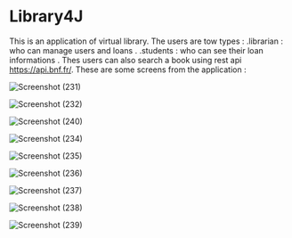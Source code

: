 # Library4J
This is an application of virtual library. The users are tow types : 
.librarian : who can manage users and loans .
.students : who can see their loan informations .
Thes users can also search a book using rest api https://api.bnf.fr/.
These are some screens from the application :

![Screenshot (231)](https://user-images.githubusercontent.com/100642085/169689128-7833ef2f-f783-4c79-97af-f6a4c6fa6eb9.png)


![Screenshot (232)](https://user-images.githubusercontent.com/100642085/169689178-ca9153c0-4515-4e89-8029-e9a3e3e1cce1.png)

![Screenshot (240)](https://user-images.githubusercontent.com/100642085/169698853-a19b8cd9-6ad8-49d8-aa72-5282c6faab7d.png)


![Screenshot (234)](https://user-images.githubusercontent.com/100642085/169689434-9d9c45f4-a7ee-4751-896d-18585365d4ac.png)


![Screenshot (235)](https://user-images.githubusercontent.com/100642085/169689471-3a8d8653-7061-4382-93e9-2580d7d915e1.png)


![Screenshot (236)](https://user-images.githubusercontent.com/100642085/169689508-51f9e77c-d098-452b-bcbc-a6b15145d704.png)


![Screenshot (237)](https://user-images.githubusercontent.com/100642085/169689561-593d1177-f058-4c4e-916a-8a3e3ac7f326.png)


![Screenshot (238)](https://user-images.githubusercontent.com/100642085/169689610-e38af13d-c50b-460f-9c3b-dd379f055477.png)


![Screenshot (239)](https://user-images.githubusercontent.com/100642085/169689693-0477eebb-d900-447c-afb2-8700c8bab2aa.png)


